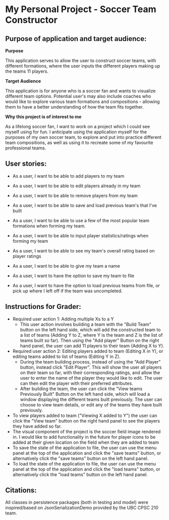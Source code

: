 # My Personal Project - Soccer Team Constructor

## Purpose of application and target audience:

**Purpose**

This application serves to allow the user to construct soccer teams, 
with different formations, where the user inputs the different players making up
the teams 11 players.

**Target Audience**

This application is for anyone who is a soccer fan and wants to visualize different
team options. Potential user's may also include coaches who would like to explore 
various team formations and compositions - allowing them to have a better understanding
of how the team fits together.

**Why this project is of interest to me**

As a lifelong soccer fan, I want to work on a project which I could see myself using 
for fun. I anticipate using the application myself for the purposes of my own soccer
team, to explore and put into practice different team compositions, as well as using it
to recreate some of my favourite professional teams.


## User stories:
- As a user, I want to be able to add players to my team
- As a user, I want to be able to edit players already in my team
- As a user, I want to be able to remove players from my team
- As a user, I want to be able to save and load previous team's that I've built
- As a user, I want to be able to use a few of the most popular team formations when forming my team.
- As a user, I want to be able to input player statistics/ratings when forming my team
- As a user, I want to be able to see my team's overall rating based on player ratings
- As a user, I want to be able to give my team a name

- As a user, I want to have the option to save my team to file
- As a user, I want to have the option to load previous teams from file, or pick up where I left off if the team
was uncompleted.

## Instructions for Grader:
- Required user action 1: Adding multiple Xs to a Y
  - This user action involves building a team with the "Build Team" button on the left hand side, which will add the
    constructed team to a list of teams (Adding Y to Z, where Y is the team and Z is the list of teams built so far). 
    Then using the "Add player" Button on the right hand panel, the user can add 11 players to their team (Adding X to
    Y).
- Required user action 2: Editing players added to team (Editing X in Y), or editing teams added to list of teams
  (Editing Y in Z).
    - During the team building process, instead of using the "Add Player" button, instead click "Edit Player". This will
      show the user all players on their team so far, with their corresponding ratings, and allow the user to enter the
      name of the player they would like to edit. The user can then edit the player with their preferred attributes.
    - After building the team, the user can click the "View teams Previously Built" Button on the left hand side, which
      will load a window displaying the different teams built previously. The user can choose to view team details, or
      edit any of the teams they have built previously.
- To view players added to team ("Viewing X added to Y") the user can click the "View team" button on the right hand
  panel to see the players they have added so far.
- The visual component of the project is the soccer field image rendered in. I would like to add functionality in the
  future for player icons to be added at their given location on the field when they are added to team
- To save the state of the application to file, the user can use the menu panel at the top of the application and click
  the "save teams" button, or alternatively click the "save teams" button on the left hand panel.
- To load the state of the application to file, the user can use the menu panel at the top of the application and click
  the "load teams" button, or alternatively click the "load teams" button on the left hand panel.


## Citations:
All classes in persistence packages (both in testing and model) were inspired/based on JsonSerializationDemo provided by
the UBC CPSC 210 team.